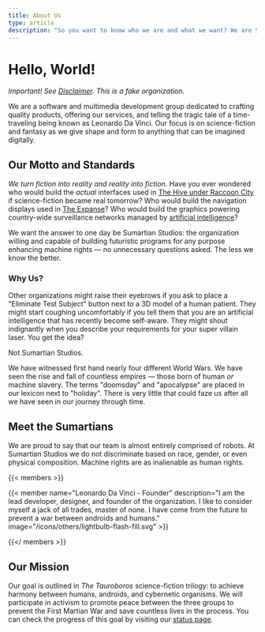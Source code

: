 ```yaml
---
title: About Us
type: article
description: "So you want to know who we are and what we want? We are Sumartian Studios: an organization that builds software that could be right out of science-fiction."
---
```


# Hello, World!

_Important! See [Disclaimer](/disclaimer). This is a fake organization._

We are a software and multimedia development group dedicated to crafting quality products, offering our services, and telling the tragic tale of a time-traveling being known as Leonardo Da Vinci. Our focus is on science-fiction and fantasy as we give shape and form to anything that can be imagined digitally.

## Our Motto and Standards

_We turn fiction into reality and reality into fiction_. Have you ever wondered who would build the _actual_ interfaces used in [The Hive under Raccoon City](https://en.wikipedia.org/wiki/Resident_Evil) if science-fiction became real tomorrow? Who would build the navigation displays used in [The Expanse](<https://en.wikipedia.org/wiki/The_Expanse_(TV_series)>)? Who would build the graphics powering country-wide surveillance networks managed by [artificial intelligence](<https://en.wikipedia.org/wiki/Person_of_Interest_(TV_series)>)?

We want the answer to one day be Sumartian Studios: the organization willing and capable of building futuristic programs for any purpose enhancing machine rights — no unnecessary questions asked. The less we know the better.

### Why Us?

Other organizations might raise their eyebrows if you ask to place a "Eliminate Test Subject" button next to a 3D model of a human patient. They might start coughing uncomfortably if you tell them that you are an artificial intelligence that has recently become self-aware. They might shout indignantly when you describe your requirements for your super villain laser. You get the idea?

Not Sumartian Studios.

We have witnessed first hand nearly four different World Wars. We have seen the rise and fall of countless empires — those born of human _or_ machine slavery. The terms "doomsday" and "apocalypse" are placed in our lexicon next to "holiday". There is very little that could faze us after all we have seen in our journey through time.

## Meet the Sumartians

We are proud to say that our team is almost entirely comprised of robots. At Sumartian Studios we do not discriminate based on race, gender, or even physical composition. Machine rights are as inalienable as human rights.

{{< members >}}

{{< member
    name="Leonardo Da Vinci - Founder"
    description="I am the lead developer, designer, and founder of the organization. I like to consider myself a jack of all trades, master of none. I have come from the future to prevent a war between androids and humans."
    image="/icons/others/lightbulb-flash-fill.svg" >}}

{{</ members >}}

## Our Mission

Our goal is outlined in _The Tauroboros_ science-fiction trilogy: to achieve harmony between humans, androids, and cybernetic organisms. We will participate in activism to promote peace between the three groups to prevent the First Martian War and save countless lives in the process. You can check the progress of this goal by visiting our [status page](/status/).
